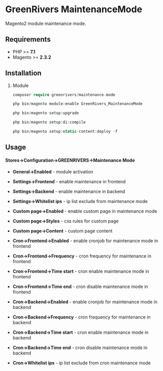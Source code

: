 # GreenRivers MaintenanceMode

Magento2 module maintenance mode.

## Requirements

* PHP >= **7.1**
* Magento >= **2.3.2**

## Installation

1. Module

    ```php
    composer require greenrivers/maintenance-mode
    
    php bin/magento module:enable GreenRivers_MaintenanceMode
    
    php bin/magento setup:upgrade
    
    php bin/magento setup:di:compile
    
    php bin/magento setup:static-content:deploy -f
    ```

## Usage

#### **Stores->Configuration->GREENRIVERS->Maintenance Mode**

* **General->Enabled** - module activation


* **Settings->Frontend** - enable maintenance in frontend
* **Settings->Backend** - enable maintenance in backend
* **Settings->Whitelist ips** - ip list exclude from maintenance mode


* **Custom page->Enabled** - enable custom page in maintenance mode
* **Custom page->Styles** - css rules for custom page
* **Custom page->Content** - custom page content


* **Cron->Frontend->Enabled** - enable cronjob for maintenance mode in frontend
* **Cron->Frontend->Frequency** - cron frequency for maintenance in frontend
* **Cron->Frontend->Time start** - cron enable maintenance mode in frontend
* **Cron->Frontend->Time end** - cron disable maintenance mode in frontend


* **Cron->Backend->Enabled** - enable cronjob for maintenance mode in backend
* **Cron->Backend->Frequency** - cron frequency for maintenance in backend
* **Cron->Backend->Time start** - cron enable maintenance mode in backend
* **Cron->Backend->Time end** - cron disable maintenance mode in backend


* **Cron->Whitelist ips** - ip list exclude from cron maintenance mode